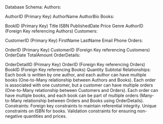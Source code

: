 Database Schema:
Authors:

AuthorID (Primary Key)
AuthorName
AuthorBio
Books:

BookID (Primary Key)
Title
ISBN
PublishedDate
Price
Genre
AuthorID (Foreign Key referencing Authors)
Customers:

CustomerID (Primary Key)
FirstName
LastName
Email
Phone
Orders:

OrderID (Primary Key)
CustomerID (Foreign Key referencing Customers)
OrderDate
TotalAmount
OrderDetails:

OrderDetailID (Primary Key)
OrderID (Foreign Key referencing Orders)
BookID (Foreign Key referencing Books)
Quantity
Subtotal
Relationships:
Each book is written by one author, and each author can have multiple books (One-to-Many relationship between Authors and Books).
Each order is associated with one customer, but a customer can have multiple orders (One-to-Many relationship between Customers and Orders).
Each order can have multiple books, and each book can be part of multiple orders (Many-to-Many relationship between Orders and Books using OrderDetails).
Constraints:
Foreign key constraints to maintain referential integrity.
Unique constraints on ISBN for books.
Validation constraints for ensuring non-negative quantities and prices.